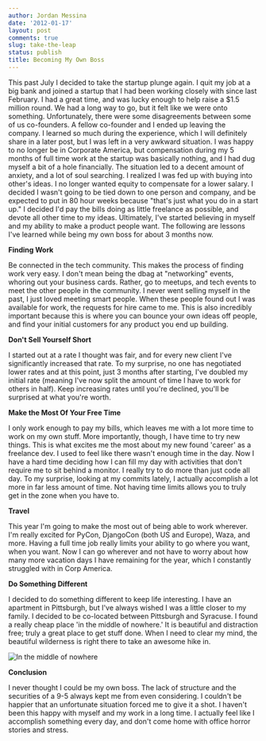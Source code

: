 ```yaml
---
author: Jordan Messina
date: '2012-01-17'
layout: post
comments: true
slug: take-the-leap 
status: publish
title: Becoming My Own Boss
---
```


This past July I decided to take the startup plunge again. I quit my job at a big bank and joined a startup that I had been working closely with since last February. I had a great time, and was lucky enough to help raise a $1.5 million round. We had a long way to go, but it felt like we were onto something. Unfortunately, there were some disagreements between some of us co-founders. A fellow co-founder and I ended up leaving the company. I learned so much during the experience, which I will definitely share in a later post, but I was left in a very awkward situation. I was happy to no longer be in Corporate America, but compensation during my 5 months of full time work at the startup was basically nothing, and I had dug myself a bit of a hole financially. The situation led to a decent amount of anxiety, and a lot of soul searching. I realized I was fed up with buying into other's ideas. I no longer wanted equity to compensate for a lower salary. I decided I wasn't going to be tied down to one person and company, and be expected to put in 80 hour weeks because "that's just what you do in a start up." I decided I'd pay the bills doing as little freelance as possible, and devote all other time to my ideas. Ultimately, I've started believing in myself and my ability to make a product people want. The following are lessons I've learned while being my own boss for about 3 months now. 


**Finding Work**

Be connected in the tech community. This makes the process of finding work very easy. I don't mean being the dbag at "networking" events, whoring out your business cards. Rather, go to meetups, and tech events to meet the other people in the community. I never went selling myself in the past, I just loved meeting smart people. When these people found out I was available for work, the requests for hire came to me. This is also incredibly important because this is where you can bounce your own ideas off people, and find your initial customers for any product you end up building. 


**Don't Sell Yourself Short**

I started out at a rate I thought was fair, and for every new client I've significantly increased that rate. To my surprise, no one has negotiated lower rates and at this point, just 3 months after starting, I've doubled my initial rate (meaning I've now split the amount of time I have to work for others in half). Keep increasing rates until you're declined, you'll be surprised at what you're worth.


**Make the Most Of Your Free Time**

I only work enough to pay my bills, which leaves me with a lot more time to work on my own stuff. More importantly, though, I have time to try new things. This is what excites me the most about my new found 'career' as a freelance dev. I used to feel like there wasn't enough time in the day. Now I have a hard time deciding how I can fill my day with activities that don't require me to sit behind a monitor. I really try to do more than just code all day. To my surprise, looking at my commits lately, I actually accomplish a lot more in far less amount of time. Not having time limits allows you to truly get in the zone when you have to.


**Travel**

This year I'm going to make the most out of being able to work wherever. I'm really excited for PyCon, DjangoCon (both US and Europe), Waza, and more. Having a full time job really limits your ability to go where you want, when you want. Now I can go wherever and not have to worry about how many more vacation days I have remaining for the year, which I constantly struggled with in Corp America.


**Do Something Different**

I decided to do something different to keep life interesting. I have an apartment in Pittsburgh, but I've always wished I was a little closer to my family. I decided to be co-located between Pittsburgh and Syracuse. I found a really cheap place 'in the middle of nowhere.' It is beautiful and distraction free; truly a great place to get stuff done. When I need to clear my mind, the beautiful wilderness is right there to take an awesome hike in. 

![In the middle of nowhere](/img/granary.jpg "In the middle of nowhere")

**Conclusion**

I never thought I could be my own boss. The lack of structure and the securities of a 9-5 always kept me from even considering. I couldn't be happier that an unfortunate situation forced me to give it a shot. I haven't been this happy with myself and my work in a long time. I actually feel like I accomplish something every day, and don't come home with office horror stories and stress.
